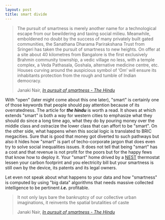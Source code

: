```yaml
---
layout: post
title: smart divide
---
```


> The pursuit of smartness is merely another name for a technological escape from our bewildering and taxing social milieu. Meanwhile, emboldened no doubt by the success of many privately built gated communities, the Sanathana Dharama Parirakshana Trust from Sringeri has taken the pursuit of smartness to new heights. On offer at a site about 40 kilometres from Bangalore is the first exclusively Brahmin community township, a vedic village no less, with a temple complex, a Veda Pathasala, Goshala, alternative medicine centre, etc. Houses curving around the auspicious symbol of ‘Om’ will ensure its inhabitants protection from the rough and tumble of Indian democracy.
>
> Janaki Nair, <cite>[In pursuit of smartness - The Hindu](http://www.thehindu.com/opinion/op-ed/in-pursuit-of-smartness/article6305309.ece)</cite>

With "open" (later might come about this one later), "smart" is certainly one of those keywords that people should pay attention because of its overratedness. The article for ___the hindu___ is worth a read. It shows at which extends "smart" is both a way for western cities to emphasize what they should do since a long time ago, what they do by pouring money over the middle class and ostracize the lower class that can affort to be "smart". On the other side, what happens when this social logic is translated to BRIC megacities. Sure that is good that money got diverted to such pathways but also it hides how "smart" is part of techo-corporate jargon that does even try to solve social inequalities issues. It does not tell that being "smart" has a cost and that revenue is not profit for the poors but for the happy fews that know how to deploy it. Your "smart" home drived by a [NEST](http://nest.com) thermostat lessen your carbon footprint and you electricity bill but your smartness is still own by the device, its patents and its legal owners.

Let even not speak about what happens to your data and how "smartness" is computed by using "big data" algorithms that needs massive collected intelligence to be pertinent ___i.e.___ profitable.

> It not only lays bare the bankruptcy of our collective urban imaginations, it reinvents the spatial brutalities of caste
>
> Janaki Nair, <cite>[In pursuit of smartness - The Hindu](http://www.thehindu.com/opinion/op-ed/in-pursuit-of-smartness/article6305309.ece)</cite>